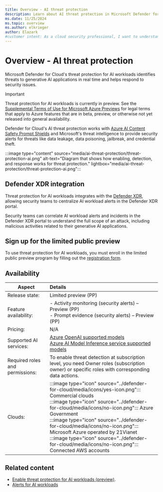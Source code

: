 ```yaml
---
title: Overview - AI threat protection
description: Learn about AI threat protection in Microsoft Defender for Cloud and how it protects your resources from AI threats.
ms.date: 11/25/2024
ms.topic: overview
ms.author: elkrieger
author: Elazark
#customer intent: As a cloud security professional, I want to understand how to secure my generative AI resources using Defender for Cloud's AI security posture management capabilities.
---
```


# Overview - AI threat protection

Microsoft Defender for Cloud's threat protection for AI workloads identifies threats to generative AI applications in real time and helps respond to security issues.

> [!IMPORTANT]
> Threat protection for AI workloads is currently in preview.
> See the [Supplemental Terms of Use for Microsoft Azure Previews](https://azure.microsoft.com/support/legal/preview-supplemental-terms/) for legal terms that apply to Azure features that are in beta, preview, or otherwise not yet released into general availability.

Defender for Cloud's AI threat protection works with [Azure AI Content Safety Prompt Shields](/azure/ai-services/content-safety/concepts/jailbreak-detection) and Microsoft's threat intelligence to provide security alerts for threats like data leakage, data poisoning, jailbreak, and credential theft.

:::image type="content" source="media/ai-threat-protection/threat-protection-ai.png" alt-text="Diagram that shows how enabling, detection, and response works for threat protection." lightbox="media/ai-threat-protection/threat-protection-ai.png":::

## Defender XDR integration

Threat protection for AI workloads integrates with the [Defender XDR](concept-integration-365.md), allowing security teams to centralize AI workload alerts in the Defender XDR portal.

Security teams can correlate AI workload alerts and incidents in the Defender XDR portal to understand the full scope of an attack, including malicious activities related to their generative AI applications.

## Sign up for the limited public preview

To use threat protection for AI workloads, you must enroll in the limited public preview program by filling out the [registration form](https://aka.ms/D4AI/PublicPreviewAccess).

## Availability

|Aspect|Details|
|----|:----|
|Release state:| Limited preview (PP)|
|Feature availability:|- Activity monitoring (security alerts) – Preview (PP) <br>- Prompt evidence (security alerts) – Preview (PP) |
|Pricing:|N/A|
|Supported AI services:| [Azure OpenAI supported models](/azure/ai-services/openai/overview) <br> [Azure AI Model Inference service supported models](/azure/ai-studio/ai-services/model-inference) |
|Required roles and permissions:|To enable threat detection at subscription level, you need Owner roles (subscription owner) or specific roles with corresponding data actions.|
|Clouds:|:::image type="icon" source="../defender-for-cloud/media/icons/yes-icon.png"::: Commercial clouds <br>:::image type="icon" source="../defender-for-cloud/media/icons/no-icon.png"::: Azure Government <br>:::image type="icon" source="../defender-for-cloud/media/icons/no-icon.png"::: Microsoft Azure operated by 21Vianet <br>:::image type="icon" source="../defender-for-cloud/media/icons/no-icon.png"::: Connected AWS accounts|

## Related content

- [Enable threat protection for AI workloads (preview)](ai-onboarding.md).
- [Alerts for AI workloads](alerts-ai-workloads.md)
